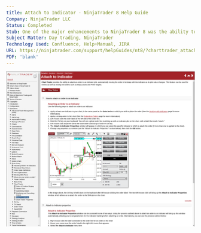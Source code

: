 ```yaml
---
title: Attach to Indicator - NinjaTrader 8 Help Guide
Company: NinjaTrader LLC
Status: Completed
Stub: One of the major enhancements to NinjaTrader 8 was the ability to attach a live market order to be updated automatically by a 3rd party script (without needing to know how to program). This was a simple operation guide to introduce users to the platform features.
Subject Matter: Day trading, NinjaTrader
Technology Used: Confluence, Help+Manual, JIRA
URL: https://ninjatrader.com/support/helpGuides/nt8/?charttrader_attachtoindicator.htm
PDF: 'blank'
---
```

![alt text](./img/attach.png)
